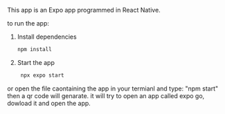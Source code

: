 

This app is an Expo app programmed in React Native.

to run the app:

1. Install dependencies

   ```bash
   npm install
   ```

2. Start the app

   ```bash
    npx expo start
   ```
or open the file caontaining the app in your termianl and type:
"npm start"
then a qr code will genarate. it will try to open an app called expo go, dowload it and open the app.

